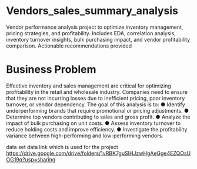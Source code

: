 # Vendors_sales_summary_analysis
Vendor performance analysis project to optimize inventory management, pricing strategies, and profitability. Includes EDA, correlation analysis, inventory turnover insights, bulk purchasing impact, and vendor profitability comparison. Actionable recommendations provided



# Business Problem 

Effective inventory and sales management are critical for optimizing 
profitability in the retail and wholesale industry. Companies need to ensure 
that they are not incurring losses due to inefficient pricing, poor inventory 
turnover, or vendor dependency. The goal of this analysis is to: 
  ● Identify underperforming brands that require promotional or pricing 
  adjustments. 
  ● Determine top vendors contributing to sales and gross profit. 
  ● Analyze the impact of bulk purchasing on unit costs. 
  ● Assess inventory turnover to reduce holding costs and improve 
  efficiency. 
  ● Investigate the profitability variance between high-performing and 
  low-performing vendors. 


data set data link which is used for the project https://drive.google.com/drive/folders/1vRBK7guSIHJzwHgAeGge4EZQOsUOG19q?usp=sharing
